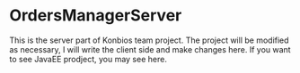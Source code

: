 # OrdersManagerServer

This is the server part of Konbios team project. 
The project will be modified as necessary, I will write the client side and make changes here.
If you want to see JavaEE prodject, you may see here.
